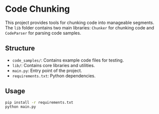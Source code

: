 # Code Chunking

This project provides tools for chunking code into manageable segments. The `lib` folder contains two main libraries: `Chunker` for chunking code and `CodeParser` for parsing code samples.

## Structure
- `code_samples/`: Contains example code files for testing.
- `lib/`: Contains core libraries and utilities.
- `main.py`: Entry point of the project.
- `requirements.txt`: Python dependencies.

## Usage
```bash
pip install -r requirements.txt
python main.py

